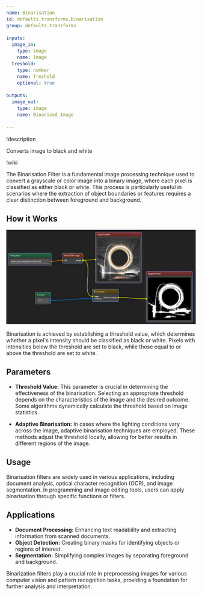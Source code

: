 ```yaml
---
name: Binarisation
id: defaults.transforms.binarisation
group: defaults.transforms

inputs:
  image_in:
    type: image
    name: Image
  treshold:
    type: number
    name: Treshold
    optional: true

outputs:
  image_out:
    type: image
    name: Binarised Image

---
```


!description

Converts image to black and white

!wiki

The Binarisation Filter is a fundamental image processing technique used to convert a grayscale or color image into a binary image, where each pixel is classified as either black or white. This process is particularly useful in scenarios where the extraction of object boundaries or features requires a clear distinction between foreground and background.

## How it Works

![Usage Example](wiki/binarisation.png)

Binarisation is achieved by establishing a threshold value, which determines whether a pixel's intensity should be classified as black or white. Pixels with intensities below the threshold are set to black, while those equal to or above the threshold are set to white.

## Parameters

- **Threshold Value:** This parameter is crucial in determining the effectiveness of the binarisation. Selecting an appropriate threshold depends on the characteristics of the image and the desired outcome. Some algorithms dynamically calculate the threshold based on image statistics.

- **Adaptive Binarisation:** In cases where the lighting conditions vary across the image, adaptive binarisation techniques are employed. These methods adjust the threshold locally, allowing for better results in different regions of the image.

## Usage

Binarisation filters are widely used in various applications, including document analysis, optical character recognition (OCR), and image segmentation. In programming and image editing tools, users can apply binarisation through specific functions or filters.

## Applications

* **Document Processing:** Enhancing text readability and extracting information from scanned documents.
* **Object Detection:** Creating binary masks for identifying objects or regions of interest.
* **Segmentation:** Simplifying complex images by separating foreground and background.

Binarization filters play a crucial role in preprocessing images for various computer vision and pattern recognition tasks, providing a foundation for further analysis and interpretation.
